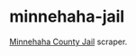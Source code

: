 minnehaha-jail
==============

<a href="http://web.minnehahacounty.org:9000/dept/so/jail/jail_inmate_info.php?pageNum_rsGetInmate=0" target="_blank">Minnehaha County Jail</a> scraper.
